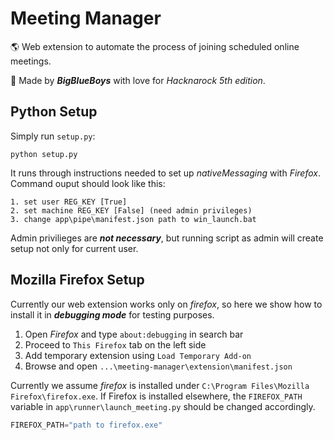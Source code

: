 
# Meeting Manager

🌎 Web extension to automate the process of joining scheduled online meetings. 

💖 Made by _**BigBlueBoys**_ with love for _Hacknarock 5th edition_.

## Python Setup

Simply run `setup.py`:

``` 
python setup.py
```

It runs through instructions needed to set up _nativeMessaging_ with _Firefox_.
Command ouput should look like this:

```
1. set user REG_KEY [True]
2. set machine REG_KEY [False] (need admin privileges)
3. change app\pipe\manifest.json path to win_launch.bat
```

Admin privilieges are _**not necessary**_, but running script as admin will create setup not only for current user.

## Mozilla Firefox Setup

Currently our web extension works only on _firefox_, so here we show how to install it in _**debugging mode**_ for testing purposes.

1. Open _Firefox_ and type `about:debugging` in search bar
2. Proceed to `This Firefox` tab on the left side
3. Add temporary extension using `Load Temporary Add-on`
4. Browse and open `...\meeting-manager\extension\manifest.json`

Currently we assume _firefox_ is installed under `C:\Program Files\Mozilla Firefox\firefox.exe`. 
If Firefox is installed elsewhere, the `FIREFOX_PATH` variable in `app\runner\launch_meeting.py` should be changed accordingly.

``` python 
FIREFOX_PATH="path to firefox.exe"
```